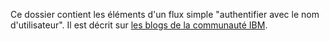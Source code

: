 Ce dossier contient les éléments d'un flux simple "authentifier avec le nom d'utilisateur". Il est décrit sur [les blogs de la communauté IBM](https://community.ibm.com/community/user/security/blogs/vivek-shankar1/2023/11/20/flow-auth-with-username).

<!-- v2.3.7 : caits-prod-app-gp_webui_20241231T140345-13_en_fr -->